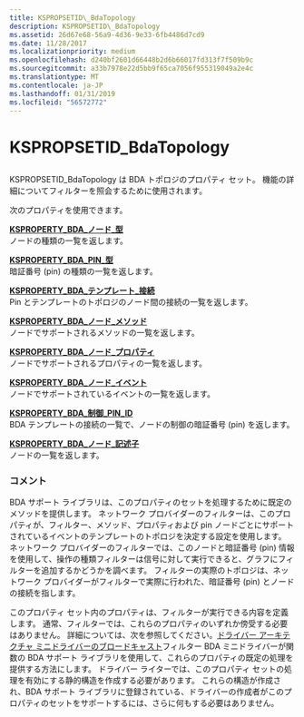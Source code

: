 ```yaml
---
title: KSPROPSETID\_BdaTopology
description: KSPROPSETID\_BdaTopology
ms.assetid: 26d67e68-56a9-4d36-9e33-6fb4486d7cd9
ms.date: 11/28/2017
ms.localizationpriority: medium
ms.openlocfilehash: d240bf2601d66448b2d6b66017fd313f7f509b9c
ms.sourcegitcommit: a33b7978e22d5bb9f65ca7056f955319049a2e4c
ms.translationtype: MT
ms.contentlocale: ja-JP
ms.lasthandoff: 01/31/2019
ms.locfileid: "56572772"
---
```

# <a name="kspropsetidbdatopology"></a>KSPROPSETID\_BdaTopology


## <span id="ddk_kspropsetid_bdatopology_ks"></span><span id="DDK_KSPROPSETID_BDATOPOLOGY_KS"></span>


KSPROPSETID\_BdaTopology は BDA トポロジのプロパティ セット。 機能の詳細についてフィルターを照会するために使用されます。

次のプロパティを使用できます。

<span id="KSPROPERTY_BDA_NODE_TYPES"></span><span id="ksproperty_bda_node_types"></span>[**KSPROPERTY\_BDA\_ノード\_型**](ksproperty-bda-node-types.md)  
ノードの種類の一覧を返します。

<span id="KSPROPERTY_BDA_PIN_TYPES"></span><span id="ksproperty_bda_pin_types"></span>[**KSPROPERTY\_BDA\_PIN\_型**](ksproperty-bda-pin-types.md)  
暗証番号 (pin) の種類の一覧を返します。

<span id="KSPROPERTY_BDA_TEMPLATE_CONNECTIONS"></span><span id="ksproperty_bda_template_connections"></span>[**KSPROPERTY\_BDA\_テンプレート\_接続**](ksproperty-bda-template-connections.md)  
Pin とテンプレートのトポロジのノード間の接続の一覧を返します。

<span id="KSPROPERTY_BDA_NODE_METHODS"></span><span id="ksproperty_bda_node_methods"></span>[**KSPROPERTY\_BDA\_ノード\_メソッド**](ksproperty-bda-node-methods.md)  
ノードでサポートされるメソッドの一覧を返します。

<span id="KSPROPERTY_BDA_NODE_PROPERTIES"></span><span id="ksproperty_bda_node_properties"></span>[**KSPROPERTY\_BDA\_ノード\_プロパティ**](ksproperty-bda-node-properties.md)  
ノードでサポートされるプロパティの一覧を返します。

<span id="KSPROPERTY_BDA_NODE_EVENTS"></span><span id="ksproperty_bda_node_events"></span>[**KSPROPERTY\_BDA\_ノード\_イベント**](ksproperty-bda-node-events.md)  
ノードでサポートされているイベントの一覧を返します。

<span id="KSPROPERTY_BDA_CONTROLLING_PIN_ID"></span><span id="ksproperty_bda_controlling_pin_id"></span>[**KSPROPERTY\_BDA\_制御\_PIN\_ID**](ksproperty-bda-controlling-pin-id.md)  
BDA テンプレートの接続の一覧で、ノードの制御の暗証番号 (pin) を返します。

<span id="KSPROPERTY_BDA_NODE_DESCRIPTORS"></span><span id="ksproperty_bda_node_descriptors"></span>[**KSPROPERTY\_BDA\_ノード\_記述子**](ksproperty-bda-node-descriptors.md)  
ノードの一覧を返します。

### <a name="comments"></a>コメント

BDA サポート ライブラリは、このプロパティのセットを処理するために既定のメソッドを提供します。 ネットワーク プロバイダーのフィルターは、このプロパティが、フィルター、メソッド、プロパティおよび pin ノードごとにサポートされているイベントのテンプレートのトポロジを決定する設定を使用します。 ネットワーク プロバイダーのフィルターでは、このノードと暗証番号 (pin) 情報を使用して、操作の種類フィルターは信号に対して実行できると、グラフにフィルターを追加するかどうかを調べます。 フィルターの実際のトポロジは、ネットワーク プロバイダーがフィルターで実際に行われた、暗証番号 (pin) とノードの接続を指します。

このプロパティ セット内のプロパティは、フィルターが実行できる内容を定義します。 通常、フィルターでは、これらのプロパティのいずれか傍受する必要はありません。 詳細については、次を参照してください。[ドライバー アーキテクチャ ミニドライバーのブロードキャスト](https://msdn.microsoft.com/library/windows/hardware/ff556588)フィルター BDA ミニドライバーが関数の BDA サポート ライブラリを使用して、これらのプロパティの既定の処理を提供する方法にします。 ドライバー ライターでは、このプロパティ セットの処理を有効にする静的構造を作成する必要があります。 これらの構造が作成され、BDA サポート ライブラリに登録されている、ドライバーの作成者がこのプロパティのセットをサポートするには、さらに何もする必要はありません。

 

 





